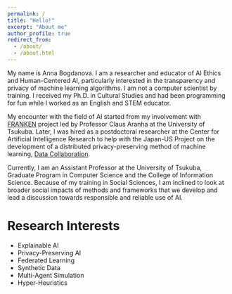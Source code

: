 ```yaml
---
permalink: /
title: "Hello!"
excerpt: "About me"
author_profile: true
redirect_from: 
  - /about/
  - /about.html
---
```


My name is Anna Bogdanova. I am a researcher and educator of AI Ethics and Human-Centered AI, particularly interested in the transparency and privacy of machine learning algorithms. I am not a computer scientist by training. I received my Ph.D. in Cultural Studies and had been programming for fun while I worked as an English and STEM educator. 

My encounter with the field of AI started from my involvement with [FRANKEN](http://conclave.cs.tsukuba.ac.jp/research/franken/) project led by Professor Claus Aranha at the University of Tsukuba. Later, I was hired as a postdoctoral researcher at the Center for Artificial Intelligence Research to help with the Japan-US Project on the development of a distributed privacy-preserving method of machine learning, [Data Collaboration](https://datacollab.cs.tsukuba.ac.jp/en/). 

Currently, I am an Assistant Professor at the University of Tsukuba, Graduate Program in Computer Science and the College of Information Science. 
Because of my training in Social Sciences, I am inclined to look at broader social impacts of methods and frameworks that we develop and lead a discussion towards responsible and reliable use of AI. 

Research Interests
======

* Explainable AI
* Privacy-Preserving AI
* Federated Learning
* Synthetic Data
* Multi-Agent Simulation
* Hyper-Heuristics
